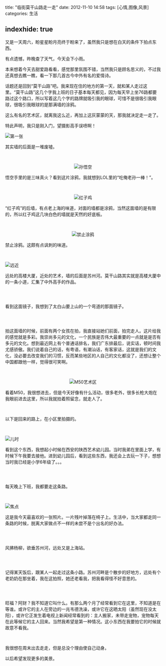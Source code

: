 title:  "临街莫干山路走一走"
date:  2012-11-10 14:58
tags: [心情,图像,风景]
categories: 生活

indexhide: true
---
<p>又是一天周六，盼星星盼月亮终于盼来了，虽然我只是想在白天的条件下拍点东西。</p>
<p>有点遗憾，昨晚查了天气，今天会下小雨。</p>
<p>本来想着今天去甜爱路看看，感觉那里氛围不错，当然我只是顾名思义的，不过我还真想去瞧一瞧，看一下那几首古今中外有名的爱情诗。</p>
<p>话题还是回到&ldquo;莫干山路&rdquo;吧。我来现在住的地方的第一天，就和某人走过这里。&ldquo;莫干山路&rdquo;这几个字我上班的日子基本每天都见，因为每天早上坐76路都要路过这个路口，所以写着这几个字的路牌就吸引我的眼球，可惜不是很吸引我眼球，很吸引我眼球的是那满墙的涂鸦。</p>
<p>这么有名的艺术区，就离我这么近，再加上这灰蒙蒙的天，那我就决定走一走了。</p>
<p>特此声明，我只是刚入门，望摄影高手误喷啊！</p>
<p><img src="http://cnhalo.qiniudn.com/20121110/moganshan_1.jpg" alt="第一张" /></p>
<p style="text-align: left;">其实墙的后面是一堆废墟。</p>
<p style="text-align: left;">&nbsp;<!--more--></p>
<p style="text-align: center;"><img src="http://cnhalo.qiniudn.com/20121110/moganshan_2.jpg" alt="孙悟空" /></p>
<p style="text-align: left;">悟空手里的是三味真火？看到这片涂鸦，我就想到LOL里的&ldquo;吃俺老孙一棒！&rdquo;。</p>
<p style="text-align: left;">&nbsp;</p>
<p style="text-align: center;"><img src="http://cnhalo.qiniudn.com/20121110/moganshan_3.jpg" alt="红子鸡" /></p>
<p style="text-align: left;">&ldquo;红子鸡&rdquo;的后墙，有点老上海的味道，对面的墙都是涂鸦，当然这面墙的是有限的，所以红子鸡这几块白色的墙就是天然的好底板。</p>
<p style="text-align: left;">&nbsp;</p>
<p style="text-align: center;"><img src="http://cnhalo.qiniudn.com/20121110/moganshan_4.jpg" alt="禁止涂鸦" /></p>
<p style="text-align: left;">禁止涂鸦。这颇有点讽刺的味道。</p>
<p style="text-align: left;">&nbsp;</p>
<p style="text-align: left;"><img src="http://cnhalo.qiniudn.com/20121110/moganshan_5.jpg" alt="远近" /></p>
<p style="text-align: left;">远处的高楼大厦，近处的艺术，墙的后面是苏州河。莫干山路其实就是高楼大厦中的一条小道，汇集了中外高手的作品。</p>
<p style="text-align: left;">&nbsp;</p>
<p style="text-align: center;"><img src="http://cnhalo.qiniudn.com/20121110/moganshan_6.jpg" alt="" /></p>
<p style="text-align: left;">看到这面镜子，我想到了太白山要上山的一个弯道的那面镜子。</p>
<p style="text-align: left;">&nbsp;</p>
<p style="text-align: center;"><img src="http://cnhalo.qiniudn.com/20121110/moganshan_7.jpg" alt="" /></p>
<p style="text-align: left;">拍这面墙的时候，前面有两个女孩在拍，我直接站她们前面，拍完走人。这片给我的感觉就是多彩。我崇尚多元的文化，一个民族是否伟大最重要的一点就是是否有多元的文化。想到最近网上有个普通话排名，我们广东排最后，说实话，顿时间我尤感骄傲。我们说着自己的话，有粤语，有潮汕话，有客家话，这就是我们的文化，没必要去改变我们的习惯，反而某些地区的人自己的文化都没了，还想让整个中国都跟他一样，觉得很可笑啊。</p>
<p style="text-align: left;">&nbsp;</p>
<p style="text-align: center;"><img src="http://cnhalo.qiniudn.com/20121110/moganshan_5.jpg" alt="M50艺术区" /></p>
<p style="text-align: left;">看着M50，我很想进去，但是今天好像有什么活动，很多老外，很多长枪大炮在我眼前进去这里，所以我就拍着照留念，就走人了。</p>
<p style="text-align: left;">&nbsp;</p>
<p style="text-align: left;">以下是回来的路上，在小区里拍摄的。</p>
<p style="text-align: left;">&nbsp;</p>
<p style="text-align: left;"><img src="http://cnhalo.qiniudn.com/20121110/moganshan_9.jpg" alt="儿时" /></p>
<p style="text-align: left;">看到这个东西，我想起小时候在西安的陕西艺术幼儿园。当时我弟在里面上学，有时候下午我要去接他。进到幼儿园后，看到这些东西，我还会上去玩一下子，想想当时我已经是小学6年级了。。。</p>
<p style="text-align: left;">&nbsp;</p>
<p style="text-align: left;"><img src="http://cnhalo.qiniudn.com/20121110/moganshan_10.jpg" alt="" /></p>
<p style="text-align: left;">每天晚上下班，我都要走这条路。</p>
<p style="text-align: left;">&nbsp;</p>
<p style="text-align: left;"><img src="http://cnhalo.qiniudn.com/20121110/moganshan_11.jpg" alt="焦点" /></p>
<p style="text-align: left;">这是我今天最喜欢的一张照片。一片残叶掉落在椅子上。生活中，当大家都走同一条路的时候，脱离大家做点不一样的未尝不是个出名的好办法。</p>
<p style="text-align: left;">&nbsp;</p>
<p style="text-align: left;"><img src="http://cnhalo.qiniudn.com/20121110/moganshan_12.jpg" alt="" /></p>
<p style="text-align: left;">风拂杨柳，欲垂苏州河，远处又是上海站。</p>
<p style="text-align: left;">&nbsp;</p>
<p style="text-align: left;"><img src="http://cnhalo.qiniudn.com/20121110/moganshan_13.jpg" alt="" /></p>
<p style="text-align: left;">记得某天饭后，跟某人一起走过这条小路。苏州河畔是个散步的好地方，远处有个老奶奶在那坐着，我在这拍照，她还老看我，把我看得怪不好意思的。</p>
<p style="text-align: left;">&nbsp;</p>
<p style="text-align: left;"><img src="http://cnhalo.qiniudn.com/20121110/moganshan_14.jpg" alt="" /></p>
<p style="text-align: left;">旺福？阿财？我不知道它叫什么。有那么两个月了经常看到它在这里，不知道是在等谁。或许它的主人在旁边的一兆韦德洗澡，或许它在这晒太阳（虽然现在没太阳），或许它正发生着电视上新闻经常看到的：主人搬家，未带走宠物，宠物每天在此等候它的主人回来。当然我希望是第一种情况。这小东西在我要拍它的时候就故意不看我。</p>
<p style="text-align: left;">&nbsp;</p>
<p style="text-align: left;">我很想在周末出去走走，但是总没个理由使自己动身。</p>
<p style="text-align: left;">以后希望发现更多的美景。</p>